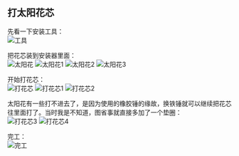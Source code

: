 ## 打太阳花芯
先看一下安装工具：\
![工具](../images/0-维修自行车/17-打太阳花芯/工具.jpg)

把花芯装到安装器里面：\
![太阳花](../images/0-维修自行车/17-打太阳花芯/太阳花.webp)
![太阳花1](../images/0-维修自行车/17-打太阳花芯/太阳花1.webp)
![太阳花2](../images/0-维修自行车/17-打太阳花芯/太阳花2.webp)
![太阳花3](../images/0-维修自行车/17-打太阳花芯/太阳花3.jpg)

开始打花芯：\
![打花芯](../images/0-维修自行车/17-打太阳花芯/打花芯.webp)
![打花芯1](../images/0-维修自行车/17-打太阳花芯/打花芯1.webp)
![打花芯2](../images/0-维修自行车/17-打太阳花芯/打花芯2.webp)

太阳花有一些打不进去了，是因为使用的橡胶锤的缘故，换铁锤就可以继续把花芯往里面打了。当时我是不知道，图省事就直接多加了一个垫圈：\
![打花芯3](../images/0-维修自行车/17-打太阳花芯/打花芯3.webp)
![打花芯4](../images/0-维修自行车/17-打太阳花芯/打花芯4.webp)

完工：\
![完工](../images/0-维修自行车/17-打太阳花芯/完工.webp)